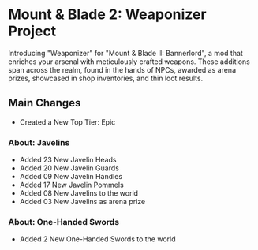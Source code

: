 # Mount & Blade 2: Weaponizer Project 
Introducing "Weaponizer" for "Mount & Blade II: Bannerlord", a mod that enriches your arsenal with meticulously crafted weapons. 
These additions span across the realm, found in the hands of NPCs, awarded as arena prizes, showcased in shop inventories, and thin loot results. 

## Main Changes ##
- Created a New Top Tier: Epic

### About: Javelins ###
- Added 23 New Javelin Heads
- Added 20 New Javelin Guards
- Added 09 New Javelin Handles
- Added 17 New Javelin Pommels
- Added 08 New Javelins to the world
- Added 03 New Javelins as arena prize

### About: One-Handed Swords ###
- Added 2 New One-Handed Swords to the world